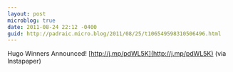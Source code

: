 ```yaml
---
layout: post
microblog: true
date: 2011-08-24 22:12 -0400
guid: http://padraic.micro.blog/2011/08/25/t106549598310506496.html
---
```

Hugo Winners Announced! [http://j.mp/pdWL5K](http://j.mp/pdWL5K) (via Instapaper)
